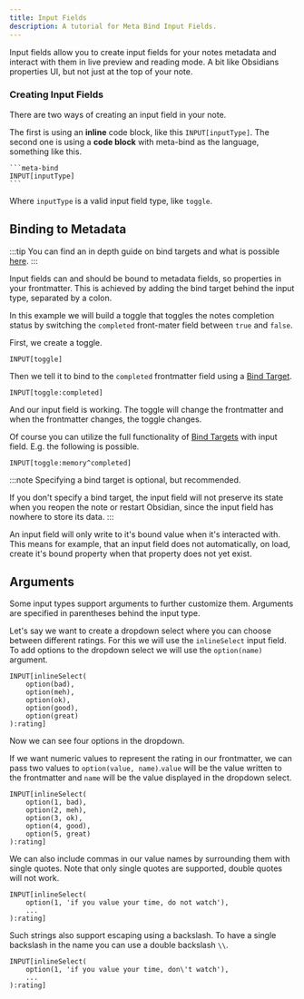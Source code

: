```yaml
---
title: Input Fields
description: A tutorial for Meta Bind Input Fields.
---
```


Input fields allow you to create input fields for your notes metadata and interact with them in live preview and reading mode.
A bit like Obsidians properties UI, but not just at the top of your note.

### Creating Input Fields

There are two ways of creating an input field in your note.

The first is using an **inline** code block, like this `INPUT[inputType]`.
The second one is using a **code block** with meta-bind as the language, something like this.

````custom_markdown
```meta-bind
INPUT[inputType]
```
````

Where `inputType` is a valid input field type, like `toggle`.

## Binding to Metadata

:::tip
You can find an in depth guide on bind targets and what is possible [here](/obsidian-meta-bind-plugin-docs/guides/bindtargets).
:::

Input fields can and should be bound to metadata fields, so properties in your frontmatter.
This is achieved by adding the bind target behind the input type, separated by a colon.

In this example we will build a toggle that toggles the notes completion status by switching the `completed` front-mater field between `true` and `false`.

First, we create a toggle.

```meta-bind
INPUT[toggle]
```

Then we tell it to bind to the `completed` frontmatter field using a [Bind Target](/obsidian-meta-bind-plugin-docs/guides/bindtargets).

```meta-bind ":completed"
INPUT[toggle:completed]
```

And our input field is working. The toggle will change the frontmatter and when the frontmatter changes, the toggle changes.

Of course you can utilize the full functionality of [Bind Targets](/obsidian-meta-bind-plugin-docs/guides/bindtargets) with input field. E.g. the following is possible.

```meta-bind ":memory^completed"
INPUT[toggle:memory^completed]
```

:::note
Specifying a bind target is optional, but recommended.

If you don't specify a bind target, the input field will not preserve its state when you reopen the note or restart Obsidian, since the input field has nowhere to store its data.
:::

An input field will only write to it's bound value when it's interacted with.
This means for example, that an input field does not automatically, on load, create it's bound property when that property does not yet exist.

## Arguments

Some input types support arguments to further customize them.
Arguments are specified in parentheses behind the input type.

Let's say we want to create a dropdown select where you can choose between different ratings. For this we will use the `inlineSelect` input field.
To add options to the dropdown select we will use the `option(name)` argument.

```meta-bind
INPUT[inlineSelect(
    option(bad),
    option(meh),
    option(ok),
    option(good),
    option(great)
):rating]
```

Now we can see four options in the dropdown.

If we want numeric values to represent the rating in our frontmatter, we can pass two values to `option(value, name)`.`value` will be the value written to the frontmatter and `name` will be the value displayed in the dropdown select.

```meta-bind
INPUT[inlineSelect(
    option(1, bad),
    option(2, meh),
    option(3, ok),
    option(4, good),
    option(5, great)
):rating]
```

We can also include commas in our value names by surrounding them with single quotes. Note that only single quotes are supported, double quotes will not work.

```meta-bind
INPUT[inlineSelect(
    option(1, 'if you value your time, do not watch'),
    ...
):rating]
```

Such strings also support escaping using a backslash. To have a single backslash in the name you can use a double backslash `\\`.

```meta-bind
INPUT[inlineSelect(
    option(1, 'if you value your time, don\'t watch'),
    ...
):rating]
```

